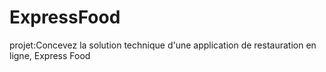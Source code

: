# ExpressFood
projet:Concevez la solution technique d'une application de restauration en ligne, Express Food

